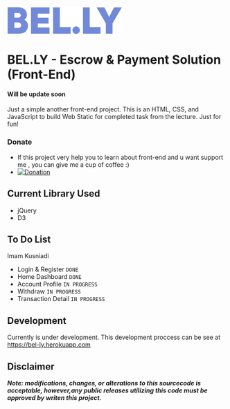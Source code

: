 ![Bel.ly Text Logo](assets/img/belly-text.png)

# BEL.LY - Escrow & Payment Solution (Front-End)
#### Will be update soon

Just a simple another front-end project. This is an HTML, CSS, and JavaScript to build Web Static for completed task from the lecture. Just for fun!

### Donate
- If this project very help you to learn about front-end and u want support me , you can give me a cup of coffee :)
- [![Donation](https://img.shields.io/badge/bitcoin-donate-yellow.svg)](https://blockchain.info/id/address/1EMZptL66nvVLCfyGQNW2bTp1XP6ec4bWw)

## Current Library Used
- jQuery
- D3

## To Do List
Imam Kusniadi
- Login & Register ```DONE```
- Home Dashboard ```DONE```
- Account Profile ```IN PROGRESS```
- Withdraw ```IN PROGRESS```
- Transaction Detail ```IN PROGRESS```

## Development
Currently is under development. This development proccess can be see at https://bel-ly.herokuapp.com

## Disclaimer

***Note: modifications, changes, or alterations to this sourcecode is acceptable, however,any public releases utilizing this code must be approved by writen this project.***